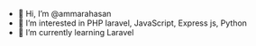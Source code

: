 - 👋 Hi, I’m @ammarahasan
- 👀 I’m interested in PHP laravel, JavaScript, Express js, Python
- 🌱 I’m currently learning Laravel

<!---
ammarahasan/ammarahasan is a ✨ special ✨ repository because its `README.md` (this file) appears on your GitHub profile.
You can click the Preview link to take a look at your changes.
--->
